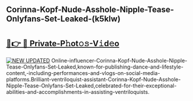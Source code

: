 ## Corinna-Kopf-Nude-Asshole-Nipple-Tease-Onlyfans-Set-Leaked-(k5klw)


# <h2><a href="https://mediaupload.pro?-19M">🔗👉 🔴 Private-P𝚑ot𝚘𝚜-V𝚒d𝚎o</a></h2>

[![NEW UPDATED](https://i.imgur.com/0qMVB7G.gif)](https://mediaupload.pro?-19M)
Online-influencer-Corinna-Kopf-Nude-Asshole-Nipple-Tease-Onlyfans-Set-Leaked,known-for-publishing-dance-and-lifestyle-content,-including-performances-and-vlogs-on-social-media-platforms.Brilliant-ventriloquist-assistant-Corinna-Kopf-Nude-Asshole-Nipple-Tease-Onlyfans-Set-Leaked,celebrated-for-their-exceptional-abilities-and-accomplishments-in-assisting-ventriloquists.  